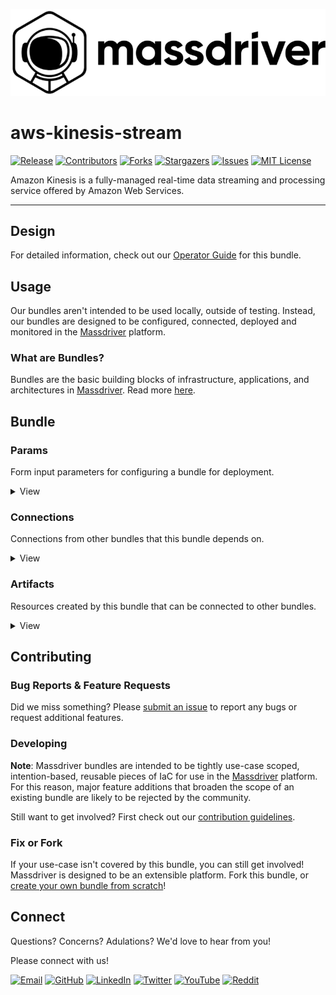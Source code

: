 [![Massdriver][logo]][website]

# aws-kinesis-stream

[![Release][release_shield]][release_url]
[![Contributors][contributors_shield]][contributors_url]
[![Forks][forks_shield]][forks_url]
[![Stargazers][stars_shield]][stars_url]
[![Issues][issues_shield]][issues_url]
[![MIT License][license_shield]][license_url]


Amazon Kinesis is a fully-managed real-time data streaming and processing service offered by Amazon Web Services.


---

## Design

For detailed information, check out our [Operator Guide](operator.md) for this bundle.

## Usage

Our bundles aren't intended to be used locally, outside of testing. Instead, our bundles are designed to be configured, connected, deployed and monitored in the [Massdriver][website] platform.

### What are Bundles?

Bundles are the basic building blocks of infrastructure, applications, and architectures in [Massdriver][website]. Read more [here](https://docs.massdriver.cloud/concepts/bundles).

## Bundle

### Params

Form input parameters for configuring a bundle for deployment.

<details>
<summary>View</summary>

<!-- PARAMS:START -->

**Params coming soon**

<!-- PARAMS:END -->

</details>

### Connections

Connections from other bundles that this bundle depends on.

<details>
<summary>View</summary>

<!-- CONNECTIONS:START -->

**Connections coming soon**

<!-- CONNECTIONS:END -->

</details>

### Artifacts

Resources created by this bundle that can be connected to other bundles.

<details>
<summary>View</summary>

<!-- ARTIFACTS:START -->

**Artifacts coming soon**

<!-- ARTIFACTS:END -->

</details>

## Contributing

<!-- CONTRIBUTING:START -->

### Bug Reports & Feature Requests

Did we miss something? Please [submit an issue](https://github.com/massdriver-cloud/aws-kinesis-stream/issues) to report any bugs or request additional features.

### Developing

**Note**: Massdriver bundles are intended to be tightly use-case scoped, intention-based, reusable pieces of IaC for use in the [Massdriver][website] platform. For this reason, major feature additions that broaden the scope of an existing bundle are likely to be rejected by the community.

Still want to get involved? First check out our [contribution guidelines](https://docs.massdriver.cloud/bundles/contributing).

### Fix or Fork

If your use-case isn't covered by this bundle, you can still get involved! Massdriver is designed to be an extensible platform. Fork this bundle, or [create your own bundle from scratch](https://docs.massdriver.cloud/bundles/development)!

<!-- CONTRIBUTING:END -->

## Connect

<!-- CONNECT:START -->

Questions? Concerns? Adulations? We'd love to hear from you!

Please connect with us!

[![Email][email_shield]][email_url]
[![GitHub][github_shield]][github_url]
[![LinkedIn][linkedin_shield]][linkedin_url]
[![Twitter][twitter_shield]][twitter_url]
[![YouTube][youtube_shield]][youtube_url]
[![Reddit][reddit_shield]][reddit_url]

<!-- markdownlint-disable -->

[logo]: https://raw.githubusercontent.com/massdriver-cloud/docs/main/static/img/logo-with-logotype-horizontal-400x110.svg
[docs]: https://docs.massdriver.cloud/?utm_source=github&utm_medium=readme&utm_campaign=aws-kinesis-stream&utm_content=docs
[website]: https://www.massdriver.cloud/?utm_source=github&utm_medium=readme&utm_campaign=aws-kinesis-stream&utm_content=website
[github]: https://github.com/massdriver-cloud?utm_source=github&utm_medium=readme&utm_campaign=aws-kinesis-stream&utm_content=github
[slack]: https://massdriverworkspace.slack.com/?utm_source=github&utm_medium=readme&utm_campaign=aws-kinesis-stream&utm_content=slack
[linkedin]: https://www.linkedin.com/company/massdriver/?utm_source=github&utm_medium=readme&utm_campaign=aws-kinesis-stream&utm_content=linkedin



[contributors_shield]: https://img.shields.io/github/contributors/massdriver-cloud/aws-kinesis-stream.svg?style=for-the-badge
[contributors_url]: https://github.com/massdriver-cloud/aws-kinesis-stream/graphs/contributors
[forks_shield]: https://img.shields.io/github/forks/massdriver-cloud/aws-kinesis-stream.svg?style=for-the-badge
[forks_url]: https://github.com/massdriver-cloud/aws-kinesis-stream/network/members
[stars_shield]: https://img.shields.io/github/stars/massdriver-cloud/aws-kinesis-stream.svg?style=for-the-badge
[stars_url]: https://github.com/massdriver-cloud/aws-kinesis-stream/stargazers
[issues_shield]: https://img.shields.io/github/issues/massdriver-cloud/aws-kinesis-stream.svg?style=for-the-badge
[issues_url]: https://github.com/massdriver-cloud/aws-kinesis-stream/issues
[release_url]: https://github.com/massdriver-cloud/aws-kinesis-stream/releases/latest
[release_shield]: https://img.shields.io/github/release/massdriver-cloud/aws-kinesis-stream.svg?style=for-the-badge
[license_shield]: https://img.shields.io/github/license/massdriver-cloud/aws-kinesis-stream.svg?style=for-the-badge
[license_url]: https://github.com/massdriver-cloud/aws-kinesis-stream/blob/main/LICENSE


[email_url]: mailto:support@massdriver.cloud
[email_shield]: https://img.shields.io/badge/email-Massdriver-black.svg?style=for-the-badge&logo=mail.ru&color=000000
[github_url]: mailto:support@massdriver.cloud
[github_shield]: https://img.shields.io/badge/follow-Github-black.svg?style=for-the-badge&logo=github&color=181717
[linkedin_url]: https://linkedin.com/in/massdriver-cloud
[linkedin_shield]: https://img.shields.io/badge/follow-LinkedIn-black.svg?style=for-the-badge&logo=linkedin&color=0A66C2
[twitter_url]: https://twitter.com/massdriver?utm_source=github&utm_medium=readme&utm_campaign=aws-kinesis-stream&utm_content=twitter
[twitter_shield]: https://img.shields.io/badge/follow-Twitter-black.svg?style=for-the-badge&logo=twitter&color=1DA1F2
[discourse_url]: https://community.massdriver.cloud?utm_source=github&utm_medium=readme&utm_campaign=aws-kinesis-stream&utm_content=discourse
[discourse_shield]: https://img.shields.io/badge/join-Discourse-black.svg?style=for-the-badge&logo=discourse&color=000000
[youtube_url]: https://www.youtube.com/channel/UCfj8P7MJcdlem2DJpvymtaQ
[youtube_shield]: https://img.shields.io/badge/subscribe-Youtube-black.svg?style=for-the-badge&logo=youtube&color=FF0000
[reddit_url]: https://www.reddit.com/r/massdriver
[reddit_shield]: https://img.shields.io/badge/subscribe-Reddit-black.svg?style=for-the-badge&logo=reddit&color=FF4500

<!-- markdownlint-restore -->

<!-- CONNECT:END -->
